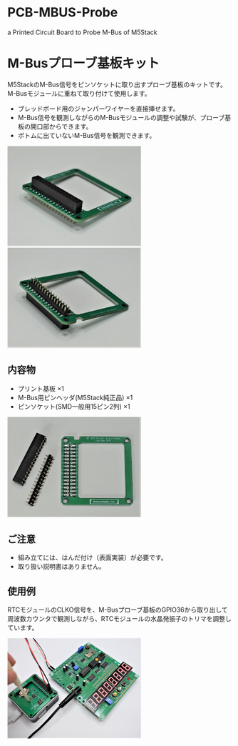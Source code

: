 # PCB-MBUS-Probe
a Printed Circuit Board to Probe M-Bus of M5Stack

# M-Busプローブ基板キット
M5StackのM-Bus信号をピンソケットに取り出すプローブ基板のキットです。M-Busモジュールに重ねて取り付けて使用します。
- ブレッドボード用のジャンパーワイヤーを直接挿せます。
- M-Bus信号を観測しながらのM-Busモジュールの調整や試験が、プローブ基板の開口部からできます。
- ボトムに出ていないM-Bus信号を観測できます。

<img src="./image/front.JPG" width=300> <img src="./image/back.JPG" width=300>

## 内容物
- プリント基板 ×1
- M-Bus用ピンヘッダ(M5Stack純正品) ×1
- ピンソケット(SMD一般用15ピン2列) ×1

<img src="./image/pack.JPG" width=300>

## ご注意
- 組み立てには、はんだ付け（表面実装）が必要です。
- 取り扱い説明書はありません。

## 使用例
RTCモジュールのCLKO信号を、M-Busプローブ基板のGPIO36から取り出して周波数カウンタで観測しながら、RTCモジュールの水晶発振子のトリマを調整しています。

<img src="./image/use.JPG" width=300>
